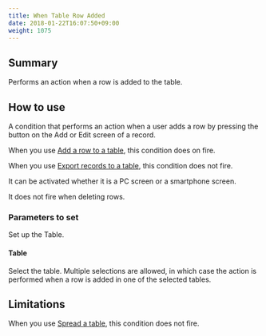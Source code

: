 ```yaml
---
title: When Table Row Added
date: 2018-01-22T16:07:50+09:00
weight: 1075
---
```

## Summary

Performs an action when a row is added to the table.

## How to use

A condition that performs an action when a user adds a row by pressing the button on the Add or Edit screen of a record.

When you use [Add a row to a table](../../../actions/table/add_table_row/), this condition does on fire.

When you use [Export records to a table](../../../actions/table/write_record_to_table/), this condition does not fire.

It can be activated whether it is a PC screen or a smartphone screen.

It does not fire when deleting rows.

### Parameters to set

Set up the Table.

#### Table

Select the table. Multiple selections are allowed, in which case the action is performed when a row is added in one of the selected tables.

## Limitations

When you use [Spread a table](../../../actions/table/set_handsontable/), this condition does not fire.
